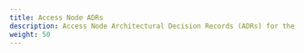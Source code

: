 ```yaml
---
title: Access Node ADRs
description: Access Node Architectural Decision Records (ADRs) for the DOME project.
weight: 50
---
```


